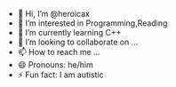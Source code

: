 - 👋 Hi, I’m @heroicax
- 👀 I’m interested in Programming,Reading
- 🌱 I’m currently learning C++
- 💞️ I’m looking to collaborate on ...
- 📫 How to reach me ...
- 😄 Pronouns: he/him
- ⚡ Fun fact: I am autistic

<!---
heroicax/heroicax is a ✨ special ✨ repository because its `README.md` (this file) appears on your GitHub profile.
You can click the Preview link to take a look at your changes.
--->

